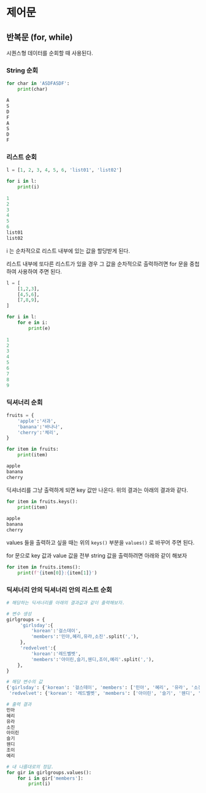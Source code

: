 # 제어문
## 반복문 (for, while)
시퀀스형 데이터를 순회할 때 사용된다.

### String 순회
```python
for char in 'ASDFASDF':
	print(char)

A
S
D
F
A
S
D
F
```

### 리스트 순회
```python
l = [1, 2, 3, 4, 5, 6, 'list01', 'list02']

for i in l:
	print(i)
	
1
2
3
4
5
6
list01
list02
```
i 는 순차적으로 리스트 내부에 있는 값을 할당받게 된다.

리스트 내부에 또다른 리스트가 있을 경우 그 값을 순차적으로 출력하려면 for 문을 중첩하여 사용하여 주면 된다.

```python
l = [
    [1,2,3],
    [4,5,6],
    [7,8,9],
]

for i in l:
    for e in i:
    	print(e)
    
1
2
3
4
5
6
7
8
9

```


### 딕셔너리 순회
```python
fruits = {
	'apple':'사과',
	'banana':'바나나',
	'cherry':'체리',
}

for item in fruits:
	print(item)

apple
banana
cherry
```
딕셔너리를 그냥 출력하게 되면 key 값만 나온다. 위의 결과는 아래의 결과와 같다.

```python
for item in fruits.keys():
	print(item)
	
apple
banana
cherry
```

values 들을 출력하고 싶을 때는 위의 `keys()` 부분을 `values()` 로 바꾸어 주면 된다.

for 문으로 key 값과 value 값을 전부 string 값을 출력하려면 아래와 같이 해보자

```python
for item in fruits.items():
    print(f'{item[0]}:{item[1]}')
```

### 딕셔너리 안의 딕셔너리 안의 리스트 순회
```python
# 해당하는 딕셔너리를 아래의 결과값과 같이 출력해보자.

# 변수 생성
girlgroups = {
     'girlsday':{
         'korean':'걸스데이',
         'members':'민아,혜리,유라,소진'.split(','),
     },
     'redvelvet':{
         'korean':'레드벨벳',
         'members':'아이린,슬기,웬디,조이,예리'.split(','),
    },
}

# 해당 변수의 값
{'girlsday': {'korean': '걸스데이', 'members': ['민아', '혜리', '유라', '소진']},
 'redvelvet': {'korean': '레드벨벳', 'members': ['아이린', '슬기', '웬디', '조이', '예리']}}

# 출력 결과
민아
혜리
유라
소진
아이린
슬기
웬디
조이
예리

# 내 나름대로의 정답.
for gir in girlgroups.values():
	for i in gir['members']:
   		print(i)
```

